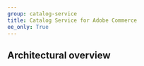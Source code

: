 ```yaml
---
group: catalog-service
title: Catalog Service for Adobe Commerce
ee_only: True
---
```


## Architectural overview
